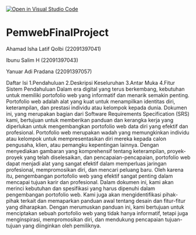 [![Open in Visual Studio Code](https://classroom.github.com/assets/open-in-vscode-718a45dd9cf7e7f842a935f5ebbe5719a5e09af4491e668f4dbf3b35d5cca122.svg)](https://classroom.github.com/online_ide?assignment_repo_id=11824069&assignment_repo_type=AssignmentRepo)
# PemwebFinalProject
Ahamad Isha Latif Qolbi (22091397041)

Ibunu Salim H (22091397043)

Yanuar Adi Pradana (22091397057)

Daftar Isi 
1.Pendahuluan 
2.Deskripsi Keseluruhan 
3.Antar Muka 
4.Fitur Sistem
												Pendahuluan 
	Dalam era digital yang terus berkembang, kebutuhan untuk memiliki portofolio web yang informatif dan menarik semakin penting. Portofolio web adalah alat yang kuat untuk menampilkan identitas diri, keterampilan, dan prestasi individu atau kelompok kepada dunia. Dokumen ini, yang merupakan bagian dari Software Requirements Specification (SRS) kami, bertujuan untuk memberikan panduan dan kerangka kerja yang diperlukan untuk mengembangkan portofolio web data diri yang efektif dan profesional.
	Portofolio web merupakan wadah yang memungkinkan individu atau kelompok untuk mempresentasikan diri mereka kepada calon pengusaha, klien, atau pemangku kepentingan lainnya. Dengan menyediakan gambaran yang komprehensif tentang keterampilan, proyek-proyek yang telah diselesaikan, dan pencapaian-pencapaian, portofolio web dapat menjadi alat yang sangat efektif dalam memperluas jaringan profesional, mempromosikan diri, dan mencari peluang baru. Oleh karena itu, pengembangan portofolio web yang efektif sangat penting dalam mencapai tujuan karir dan profesional.
	Dalam dokumen ini, kami akan merinci kebutuhan dan spesifikasi yang harus dipenuhi dalam pengembangan portofolio web. Kami juga akan mengidentifikasi pihak-pihak terkait dan memaparkan panduan awal tentang desain dan fitur-fitur yang diharapkan. Dengan merumuskan panduan ini, kami bertujuan untuk menciptakan sebuah portofolio web yang tidak hanya informatif, tetapi juga menginspirasi, mempromosikan diri, dan mendukung pencapaian tujuan-tujuan yang diinginkan oleh pemiliknya.

						
